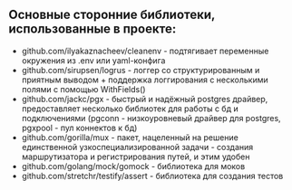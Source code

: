 ## Основные сторонние библиотеки, использованные в проекте:

* github.com/ilyakaznacheev/cleanenv - подтягивает переменные окружения из .env или yaml-конфига
* github.com/sirupsen/logrus - логгер со структурированным и приятным выводом + поддержка логгирования с несколькими полями с помощью WithFields()
* github.com/jackc/pgx - быстрый и надёжный postgres драйвер, предоставляет несколько библиотек для работы с бд и подключениями (pgconn - низкоуровневый драйвер для postgres, pgxpool - пул коннектов к бд)
* github.com/gorilla/mux - пакет, нацеленный на решение единственной узкоспециализированной задачи - создания маршрутизатора и регистрирования путей, и этим удобен
* github.com/golang/mock/gomock - библиотека для моков
* github.com/stretchr/testify/assert - библиотека для создания тестов
